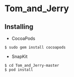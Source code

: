 # Tom_and_Jerry
## Installing
* CocoaPods
```
$ sudo gem install cocoapods
```
* SnapKit
```
$ cd Tom_and_Jerry-master
$ pod install
```
